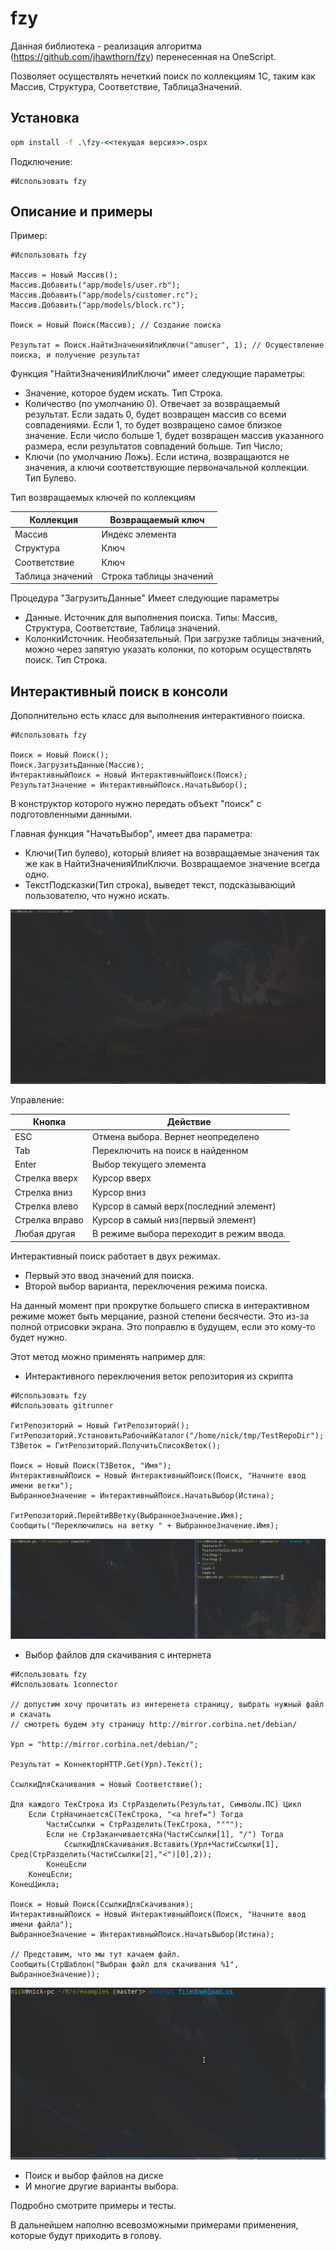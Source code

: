 # fzy

Данная библиотека - реализация алгоритма (https://github.com/jhawthorn/fzy) перенесенная на OneScript.

Позволяет осуществлять нечеткий поиск по коллекциям 1С, таким как Массив, Структура, Соответствие, ТаблицаЗначений. 

## Установка

```cmd
opm install -f .\fzy-<<текущая версия>>.ospx
```

Подключение:

```bsl
#Использовать fzy
```

## Описание и примеры

Пример:
```bsl
#Использовать fzy

Массив = Новый Массив();
Массив.Добавить("app/models/user.rb");
Массив.Добавить("app/models/customer.rc");
Массив.Добавить("app/models/block.rc");

Поиск = Новый Поиск(Массив); // Создание поиска

Результат = Поиск.НайтиЗначенияИлиКлючи("amuser", 1); // Осуществление поиска, и получение результат
```

Функция "НайтиЗначенияИлиКлючи" имеет следующие параметры:

- Значение,  которое будем искать. Тип Строка.
- Количество (по умолчанию 0). Отвечает за возвращаемый результат. Если задать 0, будет возвращен массив со всеми совпадениями. Если 1, то будет возвращено самое близкое значение. Если число больше 1, будет возвращен массив указанного размера, если результатов совпадений больше. Тип Число;
- Ключи (по умолчанию Ложь). Если истина, возвращаются не значения, а ключи соответствующие первоначальной коллекции. Тип Булево. 

Тип возвращаемых ключей по коллекциям

| Коллекция        | Возвращаемый ключ       |
| -                | -                       |
| Массив           | Индекс элемента         |
| Структура        | Ключ                    |
| Соответствие     | Ключ                    |
| Таблица значений | Строка таблицы значений |

Процедура "ЗагрузитьДанные" Имеет следующие параметры

- Данные. Источник для выполнения поиска. Типы: Массив, Структура, Соответствие, Таблица значений.
- КолонкиИсточник. Необязательный. При загрузке таблицы значений, можно через запятую указать колонки, по которым осуществлять поиск. Тип Строка.

## Интерактивный поиск в консоли

Дополнительно есть класс для выполнения интерактивного поиска. 

```bsl
#Использовать fzy

Поиск = Новый Поиск();
Поиск.ЗагрузитьДанные(Массив);
ИнтерактивныйПоиск = Новый ИнтерактивныйПоиск(Поиск);
РезультатЗначение = ИнтерактивныйПоиск.НачатьВыбор();
```

В конструктор которого нужно передать объект "поиск" с подготовленными данными.

Главная функция "НачатьВыбор", имеет два параметра:

- Ключи(Тип булево), который влияет на возвращаемые значения так же как в НайтиЗначенияИлиКлючи. Возвращаемое значение всегда одно.
- ТекстПодсказки(Тип строка), выведет текст, подсказывающий пользователю, что нужно искать.

![interactivni_piosk](interactivni_piosk.gif)

Управление:

| Кнопка         | Действие                                 |
| -              | -                                        |
| ESC            | Отмена выбора. Вернет неопределено       |
| Tab            | Переключить на поиск в найденном         |
| Enter          | Выбор текущего элемента                  |
| Стрелка вверх  | Курсор вверх                             |
| Стрелка вниз   | Курсор вниз                              |
| Стрелка влево  | Курсор в самый верх(последний элемент)   |
| Стрелка вправо | Курсор в самый низ(первый элемент)       |
| Любая другая   | В режиме выбора переходит в режим ввода. |

Интерактивный поиск работает в двух режимах.

- Первый это ввод значений для поиска.
- Второй выбор варианта, переключения режима поиска.

На данный момент при прокрутке большего списка в интерактивном режиме может быть мерцание, разной степени бесячести. Это из-за полной отрисовки экрана. Это поправлю в будущем, если это кому-то будет нужно.

Этот метод можно применять например для:

- Интерактивного переключения веток репозитория из скрипта

```bsl
#Использовать fzy
#Использовать gitrunner

ГитРепозиторий = Новый ГитРепозиторий();
ГитРепозиторий.УстановитьРабочийКаталог("/home/nick/tmp/TestRepoDir");
ТЗВеток = ГитРепозиторий.ПолучитьСписокВеток();

Поиск = Новый Поиск(ТЗВеток, "Имя");
ИнтерактивныйПоиск = Новый ИнтерактивныйПоиск(Поиск, "Начните ввод имени ветки");
ВыбранноеЗначение = ИнтерактивныйПоиск.НачатьВыбор(Истина);

ГитРепозиторий.ПерейтиВВетку(ВыбранноеЗначение.Имя);
Сообщить("Переключились на ветку " + ВыбранноеЗначение.Имя);

```

![perekluchenie_vetok](perekluchenie_vetok.gif)

- Выбор файлов для скачивания с интернета

```bsl
#Использовать fzy
#Использовать 1connector

// допустим хочу прочитать из интеренета страницу, выбрать нужный файл и скачать
// смотреть будем эту страницу http://mirror.corbina.net/debian/

Урл = "http://mirror.corbina.net/debian/";

Результат = КоннекторHTTP.Get(Урл).Текст();

СсылкиДляСкачивания = Новый Соответствие();

Для каждого ТекСтрока Из СтрРазделить(Результат, Символы.ПС) Цикл
	Если СтрНачинаетсяС(ТекСтрока, "<a href=") Тогда
		ЧастиСсылки = СтрРазделить(ТекСтрока, """");
		Если не СтрЗаканчиваетсяНа(ЧастиСсылки[1], "/") Тогда
			СсылкиДляСкачивания.Вставить(Урл+ЧастиСсылки[1], Сред(СтрРазделить(ЧастиСсылки[2],"<")[0],2));
		КонецЕсли
	КонецЕсли;
КонецЦикла;

Поиск = Новый Поиск(СсылкиДляСкачивания);
ИнтерактивныйПоиск = Новый ИнтерактивныйПоиск(Поиск, "Начните ввод имени файла");
ВыбранноеЗначение = ИнтерактивныйПоиск.НачатьВыбор(Истина);

// Представим, что мы тут качаем файл.
Сообщить(СтрШаблон("Выбран файл для скачивания %1", ВыбранноеЗначение));

```

![interactivni_piosk_file](interactivni_piosk_file.gif)

- Поиск и выбор файлов на диске
- И многие другие варианты выбора.

Подробно смотрите примеры и тесты.

В дальнейшем наполню всевозможными примерами применения, которые будут приходить в голову.
